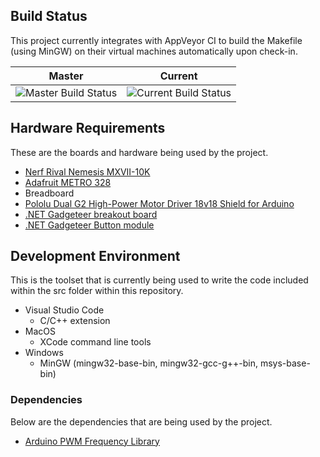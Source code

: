 ## Build Status
This project currently integrates with AppVeyor CI to build the Makefile (using MinGW) on their virtual machines automatically upon check-in.

Master | Current
------------ | -------------
![Master Build Status](https://ci.appveyor.com/api/projects/status/85ad7mn4lbf9lewh/branch/master?svg=true) | ![Current Build Status](https://ci.appveyor.com/api/projects/status/85ad7mn4lbf9lewh?svg=true)


## Hardware Requirements
These are the boards and hardware being used by the project.
- [Nerf Rival Nemesis MXVII-10K](https://shop.hasbro.com/en-us/product/nerf-rival-nemesis-mxvii-10-k-blue:04E71588-5056-9047-F5B8-940FC9A5A209)
- [Adafruit METRO 328](https://www.adafruit.com/product/2488)
- Breadboard
- [Pololu Dual G2 High-Power Motor Driver 18v18 Shield for Arduino](https://www.pololu.com/product/2515)
- [.NET Gadgeteer breakout board](http://www.ctr-electronics.com/breakoutmodule.html)
- [.NET Gadgeteer Button module](https://old.ghielectronics.com/catalog/product/274)

## Development Environment
This is the toolset that is currently being used to write the code included within the src folder within this repository.
- Visual Studio Code
  - C/C++ extension
- MacOS
  - XCode command line tools
- Windows
  - MinGW (mingw32-base-bin, mingw32-gcc-g++-bin, msys-base-bin)

### Dependencies
Below are the dependencies that are being used by the project.
- [Arduino PWM Frequency Library](https://code.google.com/archive/p/arduino-pwm-frequency-library/downloads)
